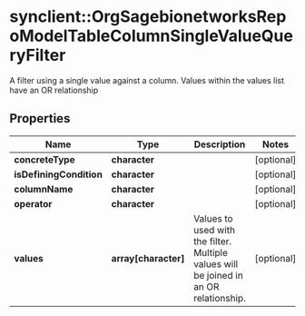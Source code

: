 # synclient::OrgSagebionetworksRepoModelTableColumnSingleValueQueryFilter

A filter using a single value against a column. Values within the values list have an OR relationship

## Properties
Name | Type | Description | Notes
------------ | ------------- | ------------- | -------------
**concreteType** | **character** |  | [optional] 
**isDefiningCondition** | **character** |  | [optional] 
**columnName** | **character** |  | [optional] 
**operator** | **character** |  | [optional] 
**values** | **array[character]** | Values to used with the filter. Multiple values will be joined in an OR relationship. | [optional] 


